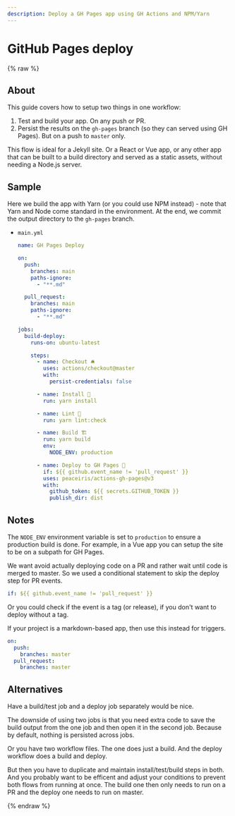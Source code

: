 ```yaml
---
description: Deploy a GH Pages app using GH Actions and NPM/Yarn
---
```

# GitHub Pages deploy

{% raw %}


## About

This guide covers how to setup two things in one workflow:

1. Test and build your app. On any push or PR.
2. Persist the results on the `gh-pages` branch (so they can served using GH Pages). But on a push to `master` only.

This flow is ideal for a Jekyll site. Or a React or Vue app, or any other app that can be built to a build directory and served as a static assets, without needing a Node.js server.


## Sample

Here we build the app with Yarn (or you could use NPM instead) - note that Yarn and Node come standard in the environment. At the end, we commit the output directory to the `gh-pages` branch.

- `main.yml`
    ```yaml
    name: GH Pages Deploy

    on:
      push:
        branches: main
        paths-ignore:
          - "**.md"

      pull_request:
        branches: main
        paths-ignore:
          - "**.md"

    jobs:
      build-deploy:
        runs-on: ubuntu-latest

        steps:
          - name: Checkout 🛎️
            uses: actions/checkout@master
            with:
              persist-credentials: false

          - name: Install 🔧
            run: yarn install

          - name: Lint 🧐
            run: yarn lint:check

          - name: Build 🏗️
            run: yarn build
            env:
              NODE_ENV: production

          - name: Deploy to GH Pages 🚀
            if: ${{ github.event_name != 'pull_request' }}
            uses: peaceiris/actions-gh-pages@v3
            with:
              github_token: ${{ secrets.GITHUB_TOKEN }}
              publish_dir: dist
    ```


## Notes

The `NODE_ENV` environment variable is set to `production` to ensure a production build is done. For example, in a Vue app you can setup the site to be on a subpath for GH Pages.

We want avoid actually deploying code on a PR and rather wait until code is merged to master. So we used a conditional statement to skip the deploy step for PR events.

```yaml
if: ${{ github.event_name != 'pull_request' }}
```

Or you could check if the event is a tag (or release), if you don't want to deploy without a tag.

If your project is a markdown-based app, then use this instead for triggers.

```yaml
on:
  push:
    branches: master
  pull_request:
    branches: master
```


## Alternatives

Have a build/test job and a deploy job separately would be nice.

The downside of using two jobs is that you need extra code to save the build output from the one job and then open it in the second job. Because by default, nothing is persisted across jobs.

Or you have two workflow files. The one does just a build. And the deploy workflow does a build and deploy.

But then you have to duplicate and maintain install/test/build steps in both. And you probably want to be efficent and adjust your conditions to prevent both flows from running at once. The build one then only needs to run on a PR and the deploy one needs to run on master.

{% endraw %}
